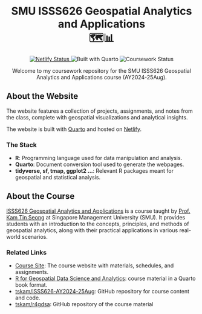 <h1 align="center">
SMU ISSS626 Geospatial Analytics and Applications
<div align="center">🗺️📊</div>
</h1>

<p align="center">

  <a href="https://app.netlify.com/sites/walterteng/deploys" target="_blank">
    <img src="https://api.netlify.com/api/v1/badges/c8232a4a-8711-496d-87f7-5b900c9ec700/deploy-status" alt="Netlify Status" />
  </a>
  <img alt="Built with Quarto" src="https://img.shields.io/badge/built_with-quarto-69b1e9">
  <img alt="Coursework Status" src="https://img.shields.io/badge/coursework-completed-1c9549">
</p>

<p align="center">
Welcome to my coursework repository for the SMU ISSS626 Geospatial Analytics and Applications course (AY2024-25Aug). <br>

</p>

## About the Website

The website features a collection of projects, assignments, and notes from the class, complete with geospatial visualizations and analytical insights.

The website is built with <a href="https://quarto.org/" target="_blank">Quarto</a> and hosted on <a href="https://www.netlify.com/" target="_blank">Netlify</a>.

### The Stack

- **R**: Programming language used for data manipulation and analysis.
- **Quarto**: Document conversion tool used to generate the webpages.
- **tidyverse, sf, tmap, ggplot2 ...**: Relevant R packages meant for geospatial and statistical analysis.

## About the Course

[ISSS626 Geospatial Analytics and Applications](https://isss626-ay2024-25aug.netlify.app/) is a course taught by [Prof. Kam Tin Seong](https://faculty.smu.edu.sg/profile/kam-tin-seong-486) at Singapore Management University (SMU). It provides students with an introduction to the concepts, principles, and methods of geospatial analytics, along with their practical applications in various real-world scenarios.

### Related Links

- [Course Site](https://isss626-ay2024-25aug.netlify.app/): The course website with materials, schedules, and assignments.
- [R for Geospatial Data Science and Analytics](https://r4gdsa.netlify.app/): course material in a Quarto book format.
- [tskam/ISSS626-AY2024-25Aug](https://github.com/tskam/ISSS626-AY2024-25Aug): GitHub repository for course content and code.
- [tskam/r4gdsa](https://github.com/tskam/r4gdsa): GitHub repository of the course material
